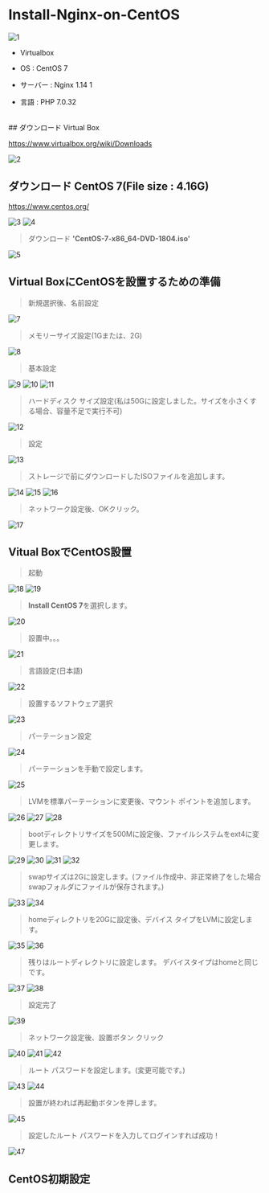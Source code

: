 # Install-Nginx-on-CentOS

![1](https://user-images.githubusercontent.com/43987455/48970810-25fc2200-f054-11e8-925b-05bf54db256d.JPG)

* Virtualbox

* OS : CentOS 7

* サーバー : Nginx 1.14 1

* 言語 : PHP 7.0.32

<br>
## ダウンロード Virtual Box

https://www.virtualbox.org/wiki/Downloads

![2](https://user-images.githubusercontent.com/43987455/48970852-e6820580-f054-11e8-9b0b-06123f495e86.JPG)

## ダウンロード CentOS 7(File size : 4.16G)

https://www.centos.org/

![3](https://user-images.githubusercontent.com/43987455/48970903-c69f1180-f055-11e8-92ea-19ebbca6345f.JPG)
![4](https://user-images.githubusercontent.com/43987455/48970900-c272f400-f055-11e8-82e4-1bc0e6249f4b.JPG)

> ダウンロード **'CentOS-7-x86_64-DVD-1804.iso'**

![5](https://user-images.githubusercontent.com/43987455/48970901-c272f400-f055-11e8-9de2-9fabdc51074c.JPG)

## Virtual BoxにCentOSを設置するための準備

> 新規選択後、名前設定

![7](https://user-images.githubusercontent.com/43987455/48971121-26e38280-f059-11e8-80eb-5396f1dde756.JPG)

> メモリーサイズ設定(1Gまたは、2G)

![8](https://user-images.githubusercontent.com/43987455/48971122-26e38280-f059-11e8-9d1f-108db871a425.JPG)


> 基本設定

![9](https://user-images.githubusercontent.com/43987455/48971123-26e38280-f059-11e8-9522-a14631c2fea6.JPG)
![10](https://user-images.githubusercontent.com/43987455/48971124-26e38280-f059-11e8-8051-3089f513ef70.JPG)
![11](https://user-images.githubusercontent.com/43987455/48971125-277c1900-f059-11e8-88fb-e244a241ef4c.JPG)


> ハードディスク サイズ設定(私は50Gに設定しました。サイズを小さくする場合、容量不足で実行不可)

![12](https://user-images.githubusercontent.com/43987455/48971126-277c1900-f059-11e8-85fb-864cf960db9d.JPG)

> 設定

![13](https://user-images.githubusercontent.com/43987455/48971127-277c1900-f059-11e8-9145-0b61aa14324f.JPG)

> ストレージで前にダウンロードしたISOファイルを追加します。

![14](https://user-images.githubusercontent.com/43987455/48971128-2814af80-f059-11e8-8fab-6a0def49d39d.JPG)
![15](https://user-images.githubusercontent.com/43987455/48971129-2814af80-f059-11e8-884f-f06d7c82a188.JPG)
![16](https://user-images.githubusercontent.com/43987455/48971118-25b25580-f059-11e8-98ee-4167f6f40267.JPG)

> ネットワーク設定後、OKクリック。

![17](https://user-images.githubusercontent.com/43987455/48971119-264aec00-f059-11e8-8bc7-a495c978fb7a.jpg)

## Vitual BoxでCentOS設置

> 起動

![18](https://user-images.githubusercontent.com/43987455/48971120-264aec00-f059-11e8-9462-c119c5d05f06.JPG)
![19](https://user-images.githubusercontent.com/43987455/48971720-d8d27d00-f060-11e8-945c-5ad47ba3fb3e.JPG)

> **Install CentOS 7**を選択します。

![20](https://user-images.githubusercontent.com/43987455/48971721-d8d27d00-f060-11e8-990e-291563ea37ed.JPG)

> 設置中。。。

![21](https://user-images.githubusercontent.com/43987455/48971722-d96b1380-f060-11e8-9d82-3838a24d1bc4.JPG)

> 言語設定(日本語)

![22](https://user-images.githubusercontent.com/43987455/48971723-d96b1380-f060-11e8-95f4-4257cc9ec107.JPG)

> 設置するソフトウェア選択

![23](https://user-images.githubusercontent.com/43987455/48971724-d96b1380-f060-11e8-9e74-d95da572fd78.JPG)

> パーテーション設定

![24](https://user-images.githubusercontent.com/43987455/48971725-d96b1380-f060-11e8-8e80-497a59eca631.JPG)

> パーテーションを手動で設定します。

![25](https://user-images.githubusercontent.com/43987455/48971726-d96b1380-f060-11e8-913a-b7e5939ceba8.JPG)

> LVMを標準パーテーションに変更後、マウント ポイントを追加します。

![26](https://user-images.githubusercontent.com/43987455/48971701-d6702300-f060-11e8-861d-0e3410d1dff4.JPG)
![27](https://user-images.githubusercontent.com/43987455/48971702-d6702300-f060-11e8-94ca-da4b398c71f2.JPG)
![28](https://user-images.githubusercontent.com/43987455/48971703-d6702300-f060-11e8-9aff-19dc823be91b.JPG)

> bootディレクトリサイズを500Mに設定後、ファイルシステムをext4に変更します。

![29](https://user-images.githubusercontent.com/43987455/48971704-d708b980-f060-11e8-94af-d6639724d3ac.JPG)
![30](https://user-images.githubusercontent.com/43987455/48971705-d708b980-f060-11e8-9d2d-7d42a2a8bfa8.JPG)
![31](https://user-images.githubusercontent.com/43987455/48971706-d708b980-f060-11e8-80aa-e8a06f1296cb.JPG)
![32](https://user-images.githubusercontent.com/43987455/48971707-d708b980-f060-11e8-83e6-626fc4b1f4de.JPG)

> swapサイズは2Gに設定します。(ファイル作成中、非正常終了をした場合swapフォルダにファイルが保存されます。)

![33](https://user-images.githubusercontent.com/43987455/48971708-d7a15000-f060-11e8-979f-7c406f9b6b26.JPG)
![34](https://user-images.githubusercontent.com/43987455/48971709-d7a15000-f060-11e8-8504-4649d2bb6e98.JPG)

> homeディレクトリを20Gに設定後、デバイス タイプをLVMに設定します。

![35](https://user-images.githubusercontent.com/43987455/48971710-d7a15000-f060-11e8-9f12-7004332ce017.JPG)
![36](https://user-images.githubusercontent.com/43987455/48971711-d7a15000-f060-11e8-9381-272b5181c7a4.JPG)

> 残りはルートディレクトリに設定します。 デバイスタイプはhomeと同じです。

![37](https://user-images.githubusercontent.com/43987455/48971712-d839e680-f060-11e8-9bc5-d1f9b296af84.JPG)
![38](https://user-images.githubusercontent.com/43987455/48971713-d839e680-f060-11e8-87b1-56c644251470.JPG)

> 設定完了

![39](https://user-images.githubusercontent.com/43987455/48971714-d839e680-f060-11e8-9269-cc2959710fa7.JPG)

> ネットワーク設定後、設置ボタン クリック

![40](https://user-images.githubusercontent.com/43987455/48971715-d839e680-f060-11e8-8802-8b4b4210a1a1.JPG)
![41](https://user-images.githubusercontent.com/43987455/48971716-d839e680-f060-11e8-8ab1-585d6a12c42a.JPG)
![42](https://user-images.githubusercontent.com/43987455/48971717-d8d27d00-f060-11e8-8963-86160f093984.JPG)

> ルート パスワードを設定します。(変更可能です。)

![43](https://user-images.githubusercontent.com/43987455/48971718-d8d27d00-f060-11e8-991b-bf6eb450425b.JPG)
![44](https://user-images.githubusercontent.com/43987455/48971719-d8d27d00-f060-11e8-84e2-2e955345ef44.JPG)

> 設置が終われば再起動ボタンを押します。

![45](https://user-images.githubusercontent.com/43987455/48971949-5ba90700-f064-11e8-994d-2e2b00c8e84d.JPG)

> 設定したルート パスワードを入力してログインすれば成功！

![47](https://user-images.githubusercontent.com/43987455/48971950-5ba90700-f064-11e8-8700-6fb8d7db9160.JPG)

## CentOS初期設定



